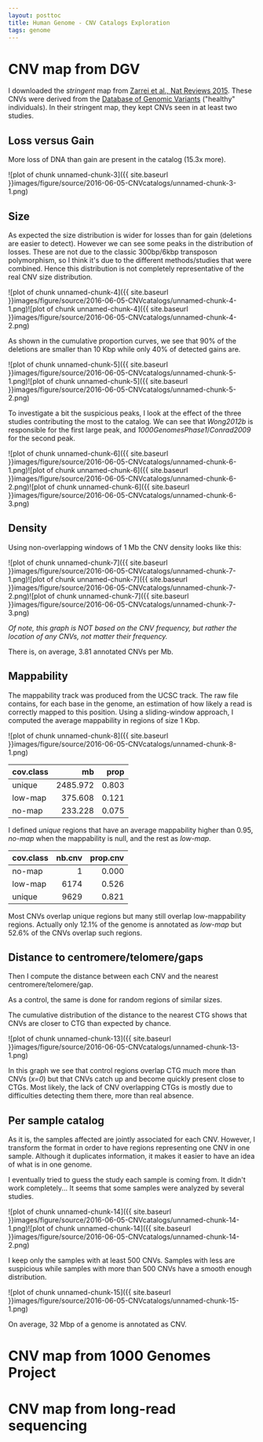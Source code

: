 ```yaml
---
layout: posttoc
title: Human Genome - CNV Catalogs Exploration
tags: genome
---
```





# CNV map from DGV

I downloaded the *stringent* map from [Zarrei et al., Nat Reviews 2015](http://www.nature.com/nrg/journal/v16/n3/full/nrg3871.html). These CNVs were derived from the [Database of Genomic Variants](http://dgvbeta.tcag.ca/dgv/app/home) ("healthy" individuals). In their stringent map, they kept CNVs seen in at least two studies.



## Loss versus Gain

More loss of DNA than gain are present in the catalog (15.3x more).

![plot of chunk unnamed-chunk-3]({{ site.baseurl }}images/figure/source/2016-06-05-CNVcatalogs/unnamed-chunk-3-1.png)

## Size

As expected the size distribution is wider for losses than for gain (deletions are easier to detect). However we can see some peaks in the distribution of losses. These are not due to the classic 300bp/6kbp transposon polymorphism, so I think it's due to the different methods/studies that were combined. Hence this distribution is not completely representative of the real CNV size distribution.

![plot of chunk unnamed-chunk-4]({{ site.baseurl }}images/figure/source/2016-06-05-CNVcatalogs/unnamed-chunk-4-1.png)![plot of chunk unnamed-chunk-4]({{ site.baseurl }}images/figure/source/2016-06-05-CNVcatalogs/unnamed-chunk-4-2.png)

 As shown in the cumulative proportion curves, we see that 90% of the deletions are smaller than 10 Kbp while only 40% of detected gains are.

![plot of chunk unnamed-chunk-5]({{ site.baseurl }}images/figure/source/2016-06-05-CNVcatalogs/unnamed-chunk-5-1.png)![plot of chunk unnamed-chunk-5]({{ site.baseurl }}images/figure/source/2016-06-05-CNVcatalogs/unnamed-chunk-5-2.png)

To investigate a bit the suspicious peaks, I look at the effect of the three studies contributing the most to the catalog. We can see that *Wong2012b* is responsible for the first large peak, and *1000GenomesPhase1*/*Conrad2009* for the second peak.

![plot of chunk unnamed-chunk-6]({{ site.baseurl }}images/figure/source/2016-06-05-CNVcatalogs/unnamed-chunk-6-1.png)![plot of chunk unnamed-chunk-6]({{ site.baseurl }}images/figure/source/2016-06-05-CNVcatalogs/unnamed-chunk-6-2.png)![plot of chunk unnamed-chunk-6]({{ site.baseurl }}images/figure/source/2016-06-05-CNVcatalogs/unnamed-chunk-6-3.png)

## Density

Using non-overlapping windows of 1 Mb the CNV density looks like this:

![plot of chunk unnamed-chunk-7]({{ site.baseurl }}images/figure/source/2016-06-05-CNVcatalogs/unnamed-chunk-7-1.png)![plot of chunk unnamed-chunk-7]({{ site.baseurl }}images/figure/source/2016-06-05-CNVcatalogs/unnamed-chunk-7-2.png)![plot of chunk unnamed-chunk-7]({{ site.baseurl }}images/figure/source/2016-06-05-CNVcatalogs/unnamed-chunk-7-3.png)

*Of note, this graph is NOT based on the CNV frequency, but rather the location of any CNVs, not matter their frequency.*

There is, on average, 3.81 annotated CNVs per Mb.

## Mappability

The mappability track was produced from the UCSC track. The raw file contains, for each base in the genome, an estimation of how likely a read is correctly mapped to this position. Using a sliding-window approach, I computed the average mappability in regions of size 1 Kbp.

![plot of chunk unnamed-chunk-8]({{ site.baseurl }}images/figure/source/2016-06-05-CNVcatalogs/unnamed-chunk-8-1.png)

|cov.class |       mb|  prop|
|:---------|--------:|-----:|
|unique    | 2485.972| 0.803|
|low-map   |  375.608| 0.121|
|no-map    |  233.228| 0.075|

I defined *unique* regions that have an average mappability higher than 0.95, *no-map* when the mappability is null, and the rest as *low-map*.


|cov.class | nb.cnv| prop.cnv|
|:---------|------:|--------:|
|no-map    |      1|    0.000|
|low-map   |   6174|    0.526|
|unique    |   9629|    0.821|

Most CNVs overlap unique regions but many still overlap low-mappability regions. Actually only 12.1% of the genome is annotated as *low-map* but 52.6% of the CNVs overlap such regions.


## Distance to centromere/telomere/gaps



Then I compute the distance between each CNV and the nearest centromere/telomere/gap.



As a control, the same is done for random regions of similar sizes.



The cumulative distribution of the distance to the nearest CTG shows that CNVs are closer to CTG than expected by chance.

![plot of chunk unnamed-chunk-13]({{ site.baseurl }}images/figure/source/2016-06-05-CNVcatalogs/unnamed-chunk-13-1.png)

In this graph we see that control regions overlap CTG much more than CNVs (*x=0*) but that CNVs catch up and become quickly present close to CTGs. Most likely, the lack of CNV overlapping CTGs is mostly due to difficulties detecting them there, more than real absence.


## Per sample catalog

As it is, the samples affected are jointly associated for each CNV. However, I transform the format in order to have regions representing one CNV in one sample. Although it duplicates information, it makes it easier to have an idea of what is in one genome.

I eventually tried to guess the study each sample is coming from. It didn't work completely... It seems that some samples were analyzed by several studies.

![plot of chunk unnamed-chunk-14]({{ site.baseurl }}images/figure/source/2016-06-05-CNVcatalogs/unnamed-chunk-14-1.png)![plot of chunk unnamed-chunk-14]({{ site.baseurl }}images/figure/source/2016-06-05-CNVcatalogs/unnamed-chunk-14-2.png)

I keep only the samples with at least 500 CNVs. Samples with less are suspicious while samples with more than 500 CNVs have a smooth enough distribution.

![plot of chunk unnamed-chunk-15]({{ site.baseurl }}images/figure/source/2016-06-05-CNVcatalogs/unnamed-chunk-15-1.png)

On average, 32 Mbp of a genome is annotated as CNV.


# CNV map from 1000 Genomes Project

# CNV map from long-read sequencing
